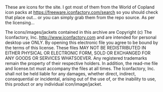 These are icons for the site. I got most of them from the World of Copland icon packs at https://freeware.iconfactory.com/search so you should check that place out... or you can simply grab them from the repo source. As per the licensing...

The icons/images/jackets contained in this archive are Copyright (c) The Iconfactory, Inc. <http://www.iconfactory.com> and are intended for personal desktop use ONLY. By opening this electronic file you agree to be bound by the terms of this license. These files MAY NOT BE REDISTRIBUTED IN EITHER PHYSICAL OR ELECTRONIC FORM, SOLD OR EXCHANGED FOR ANY GOODS OR SERVICES WHATSOEVER. Any registered trademarks remain the property of their respective holders. In addition, the read-me file and license.txt must accompany the files at all times. The Iconfactory, Inc. shall not be held liable for any damages, whether direct, indirect, consequential or incidental, arising out of the use of, or the inability to use, this product or any individual icon/image/jacket.
